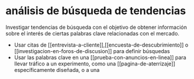# análisis de búsqueda de tendencias
Investigar tendencias de búsqueda con el objetivo de obtener información sobre el interés de ciertas palabras clave relacionadas con el mercado.

- Usar citas de [[entrevista-a-cliente]],[[encuesta-de-descubrimiento]] o [[investigacion-en-foros-de-discusion]] para definir búsquedas
- Usar las palabras clave en una [[prueba-con-anuncios-en-linea]] para llevar tráfico a un experimento, como una [[pagina-de-aterrizaje]] específicamente diseñada, o a una 